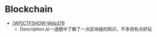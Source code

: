 # Blockchain

- [[WP]CTFSHOW-Web379](https://github.com/Stakcery/Web-Security/blob/main/Blockchain/data/CTFSHOW-Web379.md)
  - Description:从一道题中了解了一点区块链的知识，不多但有点好玩